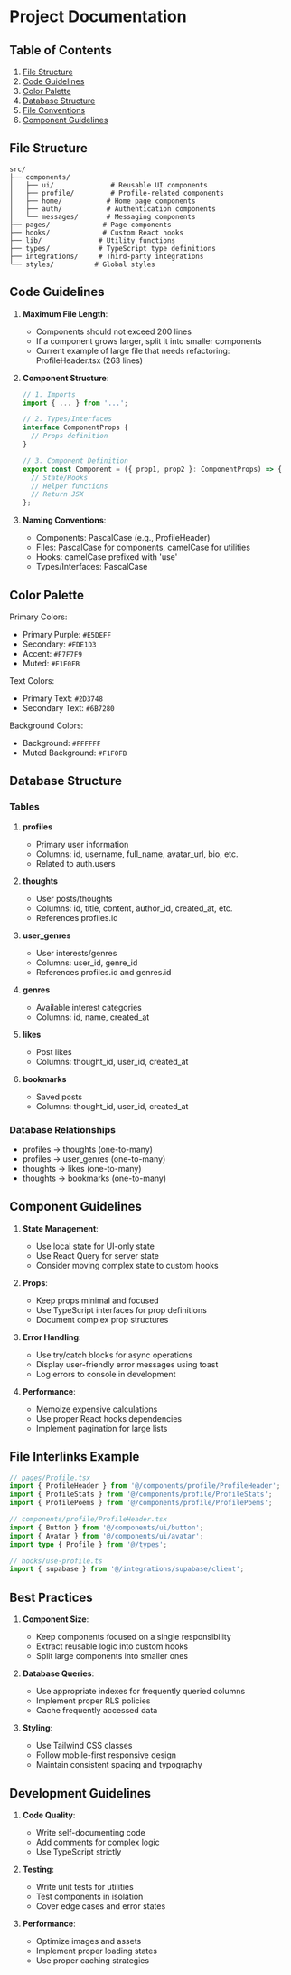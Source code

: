 
# Project Documentation

## Table of Contents
1. [File Structure](#file-structure)
2. [Code Guidelines](#code-guidelines)
3. [Color Palette](#color-palette)
4. [Database Structure](#database-structure)
5. [File Conventions](#file-conventions)
6. [Component Guidelines](#component-guidelines)

## File Structure

```
src/
├── components/
│   ├── ui/              # Reusable UI components
│   ├── profile/         # Profile-related components
│   ├── home/           # Home page components
│   ├── auth/           # Authentication components
│   └── messages/       # Messaging components
├── pages/             # Page components
├── hooks/             # Custom React hooks
├── lib/              # Utility functions
├── types/            # TypeScript type definitions
├── integrations/     # Third-party integrations
└── styles/          # Global styles
```

## Code Guidelines

1. **Maximum File Length**: 
   - Components should not exceed 200 lines
   - If a component grows larger, split it into smaller components
   - Current example of large file that needs refactoring: ProfileHeader.tsx (263 lines)

2. **Component Structure**:
   ```typescript
   // 1. Imports
   import { ... } from '...';

   // 2. Types/Interfaces
   interface ComponentProps {
     // Props definition
   }

   // 3. Component Definition
   export const Component = ({ prop1, prop2 }: ComponentProps) => {
     // State/Hooks
     // Helper functions
     // Return JSX
   };
   ```

3. **Naming Conventions**:
   - Components: PascalCase (e.g., ProfileHeader)
   - Files: PascalCase for components, camelCase for utilities
   - Hooks: camelCase prefixed with 'use'
   - Types/Interfaces: PascalCase

## Color Palette

Primary Colors:
- Primary Purple: `#E5DEFF`
- Secondary: `#FDE1D3`
- Accent: `#F7F7F9`
- Muted: `#F1F0FB`

Text Colors:
- Primary Text: `#2D3748`
- Secondary Text: `#6B7280`

Background Colors:
- Background: `#FFFFFF`
- Muted Background: `#F1F0FB`

## Database Structure

### Tables

1. **profiles**
   - Primary user information
   - Columns: id, username, full_name, avatar_url, bio, etc.
   - Related to auth.users

2. **thoughts**
   - User posts/thoughts
   - Columns: id, title, content, author_id, created_at, etc.
   - References profiles.id

3. **user_genres**
   - User interests/genres
   - Columns: user_id, genre_id
   - References profiles.id and genres.id

4. **genres**
   - Available interest categories
   - Columns: id, name, created_at

5. **likes**
   - Post likes
   - Columns: thought_id, user_id, created_at

6. **bookmarks**
   - Saved posts
   - Columns: thought_id, user_id, created_at

### Database Relationships
- profiles -> thoughts (one-to-many)
- profiles -> user_genres (one-to-many)
- thoughts -> likes (one-to-many)
- thoughts -> bookmarks (one-to-many)

## Component Guidelines

1. **State Management**:
   - Use local state for UI-only state
   - Use React Query for server state
   - Consider moving complex state to custom hooks

2. **Props**:
   - Keep props minimal and focused
   - Use TypeScript interfaces for prop definitions
   - Document complex prop structures

3. **Error Handling**:
   - Use try/catch blocks for async operations
   - Display user-friendly error messages using toast
   - Log errors to console in development

4. **Performance**:
   - Memoize expensive calculations
   - Use proper React hooks dependencies
   - Implement pagination for large lists

## File Interlinks Example

```typescript
// pages/Profile.tsx
import { ProfileHeader } from '@/components/profile/ProfileHeader';
import { ProfileStats } from '@/components/profile/ProfileStats';
import { ProfilePoems } from '@/components/profile/ProfilePoems';

// components/profile/ProfileHeader.tsx
import { Button } from '@/components/ui/button';
import { Avatar } from '@/components/ui/avatar';
import type { Profile } from '@/types';

// hooks/use-profile.ts
import { supabase } from '@/integrations/supabase/client';
```

## Best Practices

1. **Component Size**:
   - Keep components focused on a single responsibility
   - Extract reusable logic into custom hooks
   - Split large components into smaller ones

2. **Database Queries**:
   - Use appropriate indexes for frequently queried columns
   - Implement proper RLS policies
   - Cache frequently accessed data

3. **Styling**:
   - Use Tailwind CSS classes
   - Follow mobile-first responsive design
   - Maintain consistent spacing and typography

## Development Guidelines

1. **Code Quality**:
   - Write self-documenting code
   - Add comments for complex logic
   - Use TypeScript strictly

2. **Testing**:
   - Write unit tests for utilities
   - Test components in isolation
   - Cover edge cases and error states

3. **Performance**:
   - Optimize images and assets
   - Implement proper loading states
   - Use proper caching strategies

